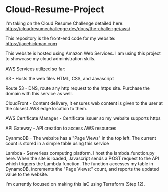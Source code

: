 # Cloud-Resume-Project
I'm taking on the Cloud Resume Challenge detailed here: https://cloudresumechallenge.dev/docs/the-challenge/aws/

This repository is the front-end code for my website: https://jacehickman.com

This website is hosted using Amazon Web Services. 
I am using this project to showcase my cloud administration skills. 

AWS Services utilized so far:

S3 - Hosts the web files HTML, CSS, and Javascript

Route 53 - DNS, route any http request to the https site. Purchase the domain with this service as well. 

CloudFront - Content delivery, it ensures web content is given to the user at the closest AWS edge location to them. 

AWS Certificate Manager - Certificate issuer so my website supports https

API Gateway - API creation to access AWS resources

DyanmoDB - The website has a "Page Views" in the top left. The current count is stored in a simple table using this service

Lambda - Serverless computing platform. I host the lambda_function.py here. When the site is loaded, Javascript sends a POST request to the API which triggers the Lambda function. The function accesses my table in DynamoDB, increments the "Page Views:" count, and reports the updated value to the website.

I'm currently focused on making this IaC using Terraform (Step 12). 

